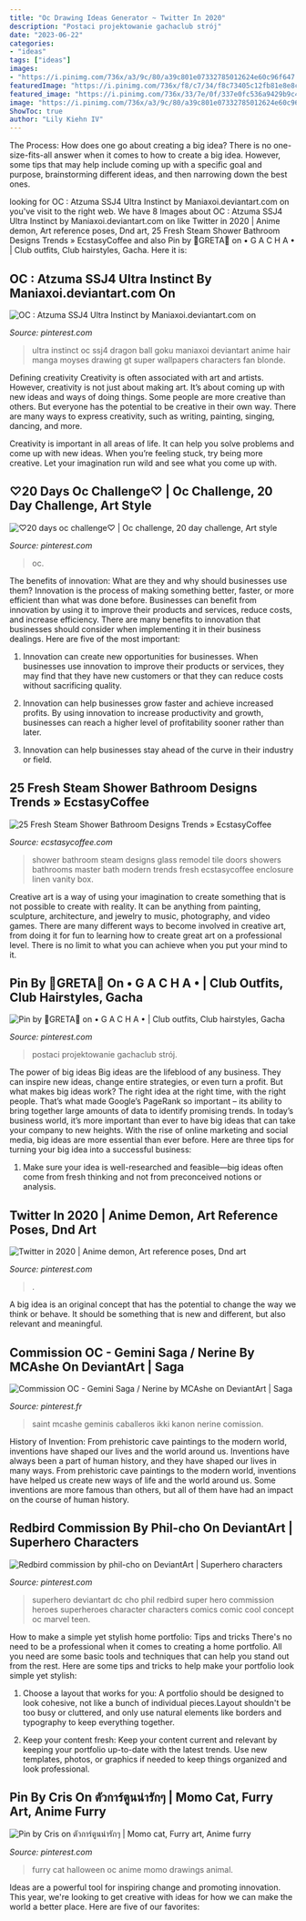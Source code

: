 ```yaml
---
title: "Oc Drawing Ideas Generator ~ Twitter In 2020"
description: "Postaci projektowanie gachaclub strój"
date: "2023-06-22"
categories:
- "ideas"
tags: ["ideas"]
images:
- "https://i.pinimg.com/736x/a3/9c/80/a39c801e07332785012624e60c96f647.jpg"
featuredImage: "https://i.pinimg.com/736x/f8/c7/34/f8c73405c12fb81e8e8cfdcfb8e6c9de.jpg"
featured_image: "https://i.pinimg.com/736x/33/7e/0f/337e0fc536a9429b9c43f0bfb7fdcac7--dc-universe-online-superhero-ideas.jpg"
image: "https://i.pinimg.com/736x/a3/9c/80/a39c801e07332785012624e60c96f647.jpg"
ShowToc: true
author: "Lily Kiehn IV"
---
```



The Process: How does one go about creating a big idea?
There is no one-size-fits-all answer when it comes to how to create a big idea. However, some tips that may help include coming up with a specific goal and purpose, brainstorming different ideas, and then narrowing down the best ones.

	

		
looking for OC : Atzuma SSJ4 Ultra Instinct by Maniaxoi.deviantart.com on you've visit to the right web. We have 8 Images about OC : Atzuma SSJ4 Ultra Instinct by Maniaxoi.deviantart.com on like Twitter in 2020 | Anime demon, Art reference poses, Dnd art, 25 Fresh Steam Shower Bathroom Designs Trends » EcstasyCoffee and also Pin by 🌺GRETA🌺 on • G A C H A • | Club outfits, Club hairstyles, Gacha. Here it is:
		
    
## OC : Atzuma SSJ4 Ultra Instinct By Maniaxoi.deviantart.com On

<img loading=lazy src="https://i.pinimg.com/736x/a3/9c/80/a39c801e07332785012624e60c96f647.jpg" onerror="this.onerror=null;this.src='https://tse1.mm.bing.net/th?id=OIP.-scsiNN_OWmceMyf8y2YKwHaLh&amp;pid=15.1';" alt="OC : Atzuma SSJ4 Ultra Instinct by Maniaxoi.deviantart.com on">

_Source: pinterest.com_

>ultra instinct oc ssj4 dragon ball goku maniaxoi deviantart anime hair manga moyses drawing gt super wallpapers characters fan blonde. 

	

Defining creativity
Creativity is often associated with art and artists. However, creativity is not just about making art. It’s about coming up with new ideas and ways of doing things.
Some people are more creative than others. But everyone has the potential to be creative in their own way. There are many ways to express creativity, such as writing, painting, singing, dancing, and more.

Creativity is important in all areas of life. It can help you solve problems and come up with new ideas. When you’re feeling stuck, try being more creative. Let your imagination run wild and see what you come up with.

    
## ♡20 Days Oc Challenge♡ | Oc Challenge, 20 Day Challenge, Art Style

<img loading=lazy src="https://i.pinimg.com/736x/4b/50/b5/4b50b5a033bc5ed9a30fdf85fe4f28e7.jpg" onerror="this.onerror=null;this.src='https://tse3.mm.bing.net/th?id=OIP.vBprN99y1lxG7CeNoTjQ5wHaEK&amp;pid=15.1';" alt="♡20 days oc challenge♡ | Oc challenge, 20 day challenge, Art style">

_Source: pinterest.com_

>oc. 

	

The benefits of innovation: What are they and why should businesses use them?
Innovation is the process of making something better, faster, or more efficient than what was done before. Businesses can benefit from innovation by using it to improve their products and services, reduce costs, and increase efficiency. There are many benefits to innovation that businesses should consider when implementing it in their business dealings. Here are five of the most important: 
1. Innovation can create new opportunities for businesses. When businesses use innovation to improve their products or services, they may find that they have new customers or that they can reduce costs without sacrificing quality. 

2. Innovation can help businesses grow faster and achieve increased profits. By using innovation to increase productivity and growth, businesses can reach a higher level of profitability sooner rather than later. 

3. Innovation can help businesses stay ahead of the curve in their industry or field.

    
## 25 Fresh Steam Shower Bathroom Designs Trends » EcstasyCoffee

<img loading=lazy src="https://i0.wp.com/www.ecstasycoffee.com/wp-content/uploads/2016/11/Steam-shower-glass-doors.jpg?resize=410%2C566" onerror="this.onerror=null;this.src='https://tse1.mm.bing.net/th?id=OIP.6Sf7s4wkl3ok81OTdSniogHaKO&amp;pid=15.1';" alt="25 Fresh Steam Shower Bathroom Designs Trends » EcstasyCoffee">

_Source: ecstasycoffee.com_

>shower bathroom steam designs glass remodel tile doors showers bathrooms master bath modern trends fresh ecstasycoffee enclosure linen vanity box. 

	

Creative art is a way of using your imagination to create something that is not possible to create with reality. It can be anything from painting, sculpture, architecture, and jewelry to music, photography, and video games. There are many different ways to become involved in creative art, from doing it for fun to learning how to create great art on a professional level. There is no limit to what you can achieve when you put your mind to it.

    
## Pin By 🌺GRETA🌺 On • G A C H A • | Club Outfits, Club Hairstyles, Gacha

<img loading=lazy src="https://i.pinimg.com/736x/6c/c8/d5/6cc8d58acf0c478b5194901240ec4f44.jpg" onerror="this.onerror=null;this.src='https://tse3.mm.bing.net/th?id=OIP.wlwxaO3UD2QigvYyCqnKAAHaHT&amp;pid=15.1';" alt="Pin by 🌺GRETA🌺 on • G A C H A • | Club outfits, Club hairstyles, Gacha">

_Source: pinterest.com_

>postaci projektowanie gachaclub strój. 

	

The power of big ideas
Big ideas are the lifeblood of any business. They can inspire new ideas, change entire strategies, or even turn a profit. But what makes big ideas work? The right idea at the right time, with the right people. That’s what made Google’s PageRank so important – its ability to bring together large amounts of data to identify promising trends.
In today’s business world, it’s more important than ever to have big ideas that can take your company to new heights. With the rise of online marketing and social media, big ideas are more essential than ever before. Here are three tips for turning your big idea into a successful business:

1) Make sure your idea is well-researched and feasible—big ideas often come from fresh thinking and not from preconceived notions or analysis.

    
## Twitter In 2020 | Anime Demon, Art Reference Poses, Dnd Art

<img loading=lazy src="https://i.pinimg.com/736x/58/3c/3c/583c3cf28b10fc30b1d0fd4703cee682.jpg" onerror="this.onerror=null;this.src='https://tse3.mm.bing.net/th?id=OIP.UQRtSY_U6oveOTrWK6GjfgHaKm&amp;pid=15.1';" alt="Twitter in 2020 | Anime demon, Art reference poses, Dnd art">

_Source: pinterest.com_

>. 

	

A big idea is an original concept that has the potential to change the way we think or behave. It should be something that is new and different, but also relevant and meaningful.

    
## Commission OC - Gemini Saga / Nerine By MCAshe On DeviantArt | Saga

<img loading=lazy src="https://i.pinimg.com/736x/f8/c7/34/f8c73405c12fb81e8e8cfdcfb8e6c9de.jpg" onerror="this.onerror=null;this.src='https://tse3.mm.bing.net/th?id=OIP.4zjtswks30A8QnvfEz3A1wHaKw&amp;pid=15.1';" alt="Commission OC - Gemini Saga / Nerine by MCAshe on DeviantArt | Saga">

_Source: pinterest.fr_

>saint mcashe geminis caballeros ikki kanon nerine comission. 

	

History of Invention: From prehistoric cave paintings to the modern world, inventions have shaped our lives and the world around us.
Inventions have always been a part of human history, and they have shaped our lives in many ways. From prehistoric cave paintings to the modern world, inventions have helped us create new ways of life and the world around us. Some inventions are more famous than others, but all of them have had an impact on the course of human history.

    
## Redbird Commission By Phil-cho On DeviantArt | Superhero Characters

<img loading=lazy src="https://i.pinimg.com/736x/33/7e/0f/337e0fc536a9429b9c43f0bfb7fdcac7--dc-universe-online-superhero-ideas.jpg" onerror="this.onerror=null;this.src='https://tse1.mm.bing.net/th?id=OIP.5i0CwDS-QMqfJP0sBGqHbgHaLc&amp;pid=15.1';" alt="Redbird commission by phil-cho on DeviantArt | Superhero characters">

_Source: pinterest.com_

>superhero deviantart dc cho phil redbird super hero commission heroes superheroes character characters comics comic cool concept oc marvel teen. 

	

How to make a simple yet stylish home portfolio: Tips and tricks
There's no need to be a professional when it comes to creating a home portfolio. All you need are some basic tools and techniques that can help you stand out from the rest. Here are some tips and tricks to help make your portfolio look simple yet stylish:
1. Choose a layout that works for you: A portfolio should be designed to look cohesive, not like a bunch of individual pieces.Layout shouldn't be too busy or cluttered, and only use natural elements like borders and typography to keep everything together.

2. Keep your content fresh: Keep your content current and relevant by keeping your portfolio up-to-date with the latest trends. Use new templates, photos, or graphics if needed to keep things organized and look professional.


    
## Pin By Cris On ตัวการ์ตูนน่ารักๆ | Momo Cat, Furry Art, Anime Furry

<img loading=lazy src="https://i.pinimg.com/736x/10/0f/e6/100fe68fe2945e59a6cb821e949e17e3.jpg" onerror="this.onerror=null;this.src='https://tse3.mm.bing.net/th?id=OIP.6tecHjaDZz6qkrdITgitSgHaKE&amp;pid=15.1';" alt="Pin by Cris on ตัวการ์ตูนน่ารักๆ | Momo cat, Furry art, Anime furry">

_Source: pinterest.com_

>furry cat halloween oc anime momo drawings animal. 

	

Ideas are a powerful tool for inspiring change and promoting innovation. This year, we're looking to get creative with ideas for how we can make the world a better place. Here are five of our favorites: 

